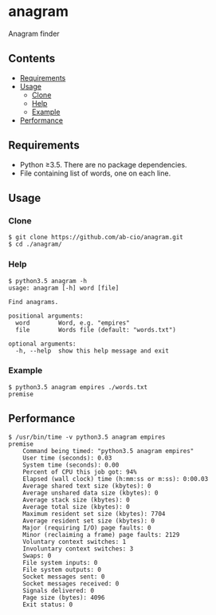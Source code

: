 # anagram
Anagram finder

## Contents
- [Requirements](#requirements)
- [Usage](#usage)
    - [Clone](#clone)
    - [Help](#help)
    - [Example](#example)
- [Performance](#performance)

## Requirements
* Python ≥3.5. There are no package dependencies.
* File containing list of words, one on each line.

## Usage

### Clone
    $ git clone https://github.com/ab-cio/anagram.git
    $ cd ./anagram/

### Help
	$ python3.5 anagram -h
	usage: anagram [-h] word [file]
	
	Find anagrams.
	
	positional arguments:
	  word        Word, e.g. "empires"
	  file        Words file (default: "words.txt")
	
	optional arguments:
	  -h, --help  show this help message and exit

### Example
    $ python3.5 anagram empires ./words.txt
    premise

## Performance

	$ /usr/bin/time -v python3.5 anagram empires
	premise
		Command being timed: "python3.5 anagram empires"
		User time (seconds): 0.03
		System time (seconds): 0.00
		Percent of CPU this job got: 94%
		Elapsed (wall clock) time (h:mm:ss or m:ss): 0:00.03
		Average shared text size (kbytes): 0
		Average unshared data size (kbytes): 0
		Average stack size (kbytes): 0
		Average total size (kbytes): 0
		Maximum resident set size (kbytes): 7704
		Average resident set size (kbytes): 0
		Major (requiring I/O) page faults: 0
		Minor (reclaiming a frame) page faults: 2129
		Voluntary context switches: 1
		Involuntary context switches: 3
		Swaps: 0
		File system inputs: 0
		File system outputs: 0
		Socket messages sent: 0
		Socket messages received: 0
		Signals delivered: 0
		Page size (bytes): 4096
		Exit status: 0
